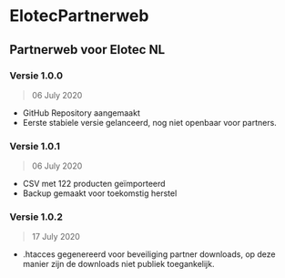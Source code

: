 # ElotecPartnerweb
## Partnerweb voor Elotec NL

### Versie 1.0.0
> 06 July 2020
- GitHub Repository aangemaakt
- Eerste stabiele versie gelanceerd, nog niet openbaar voor partners.  

### Versie 1.0.1
> 06 July 2020
- CSV met 122 producten geïmporteerd
- Backup gemaakt voor toekomstig herstel

### Versie 1.0.2
> 17 July 2020
- .htacces gegenereerd voor beveiliging partner downloads, op deze manier zijn de downloads niet publiek toegankelijk.
